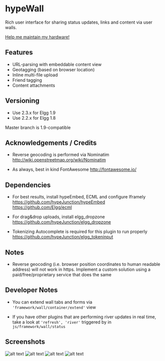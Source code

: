 hypeWall
=========

Rich user interface for sharing status updates, links and content via user walls.

[Help me maintain my hardware!](https://www.paypal.com/cgi-bin/webscr?cmd=_s-xclick&hosted_button_id=P7QA9CFMENBKA)

## Features

- URL-parsing with embeddable content view
- Geotagging (based on browser location)
- Inline multi-file upload
- Friend tagging
- Content attachments

## Versioning

- Use 2.3.x for Elgg 1.9
- Use 2.2.x for Elgg 1.8

Master branch is 1.9-compatible


## Acknowledgements / Credits

* Reverse geocoding is performed via Nominatim
http://wiki.openstreetmap.org/wiki/Nominatim

* As always, best in kind FontAwesome
http://fontawesome.io/


## Dependencies

* For best results, install hypeEmbed, ECML and configure Iframely
https://github.com/hypeJunction/hypeEmbed
https://github.com/Elgg/ecml

* For drag&drop uploads, install elgg_dropzone
https://github.com/hypeJunction/elgg_dropzone

* Tokenizing Autocomplete is required for this plugin to run properly
https://github.com/hypeJunction/elgg_tokeninput


## Notes

* Reverse geocoding (i.e. browser position coordinates to human readable address)
will not work in https. Implement a custom solution using a paid/free/proprietary
service that does the same


## Developer Notes

* You can extend wall tabs and forms via ```'framework/wall/container/extend'``` view

* If you have other plugins that are performing river updates in real time,
take a look at ```'refresh', 'river'``` triggered by in ```js/framework/wall/status```


## Screenshots

![alt text](https://raw.github.com/hypeJunction/hypeWall/master/screenshots/form-url.png "Form with a URL")
![alt text](https://raw.github.com/hypeJunction/hypeWall/master/screenshots/form-photos.png "Instant photo upload")
![alt text](https://raw.github.com/hypeJunction/hypeWall/master/screenshots/form-content.png "Attaching content")
![alt text](https://raw.github.com/hypeJunction/hypeWall/master/screenshots/river.png "River view")